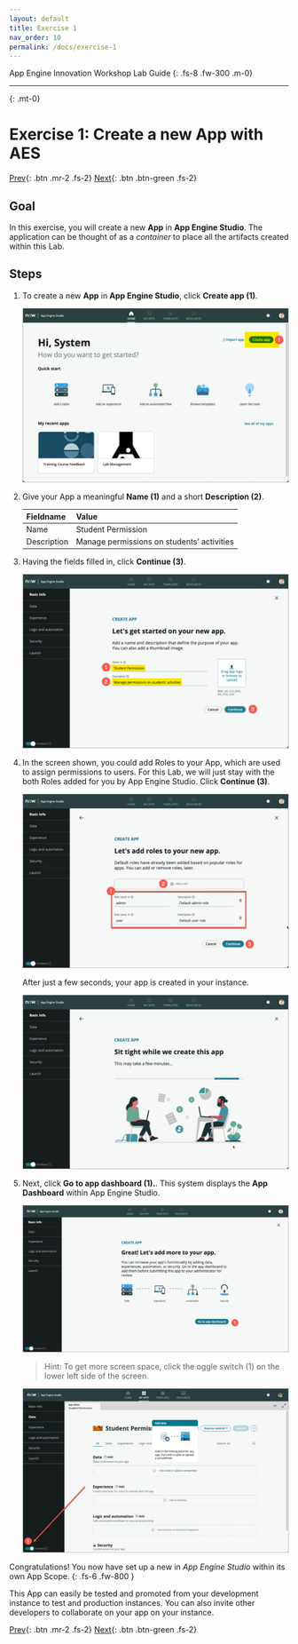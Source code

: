 ```yaml
---
layout: default
title: Exercise 1
nav_order: 10
permalink: /docs/exercise-1
---
```


App Engine Innovation Workshop Lab Guide 
{: .fs-8 .fw-300 .m-0}

---
{: .mt-0}

# Exercise 1: Create a new App with AES

[Prev](05-exercise-0.md){: .btn .mr-2 .fs-2}
[Next](20-exercise-2.md){: .btn .btn-green .fs-2}

## Goal
In this exercise, you will create a new **App** in **App Engine Studio**. The application can be thought of as a *container* to place all the artifacts created within this Lab.

## Steps

1. To create a new **App** in **App Engine Studio**, click **Create app (1)**.

    ![AES welcome](../assets/images/2022-04-29-18-24-33.png)

1. Give your App a meaningful **Name (1)** and a short **Description (2)**.

    | Fieldname | Value |
    |--|--|
    |Name|Student Permission|
    |Description|Manage permissions on students’ activities|

1. Having the fields filled in, click **Continue (3)**.

    ![Create app screen](../assets/images/2022-04-29-18-26-42.png)

1. In the screen shown, you could add Roles to your App, which are used to assign permissions to users. For this Lab, we will just stay with the both Roles added for you by App Engine Studio. Click **Continue (3)**.

    ![add Roles](../assets/images/2022-04-29-18-27-53.png)

    After just a few seconds, your app is created in your instance.

    ![waiting screen](../assets/images/2022-04-29-18-30-09.png)

1. Next, click **Go to app dashboard (1).**. This system displays the **App Dashboard** within App Engine Studio.

    ![lets get started](../assets/images/2022-04-28-08-36-34.png)

    > Hint: To get more screen space, click the oggle switch (1) on the lower left side of the screen.

    ![nav toggle](../assets/images/2022-04-04-08-22-59.png)

Congratulations! You now have set up a new in *App Engine Studio* within its own App Scope.
{: .fs-6 .fw-800 }

This App can easily be tested and promoted from your development instance to test and production instances. You can also invite other developers to collaborate on your app on your instance.

[Prev](05-exercise-0.md){: .btn .mr-2 .fs-2}
[Next](20-exercise-2.md){: .btn .btn-green .fs-2}
